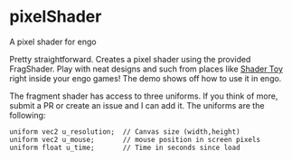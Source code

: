 # pixelShader
A pixel shader for engo

Pretty straightforward. Creates a pixel shader using the provided FragShader.
Play with neat designs and such from places like [Shader Toy](https://www.shadertoy.com)
right inside your engo games! The demo shows off how to use it in engo.

The fragment shader has access to three uniforms. If you think of more, submit a PR or
create an issue and I can add it. The uniforms are the following:

```
uniform vec2 u_resolution;  // Canvas size (width,height)
uniform vec2 u_mouse;       // mouse position in screen pixels
uniform float u_time;       // Time in seconds since load
```
